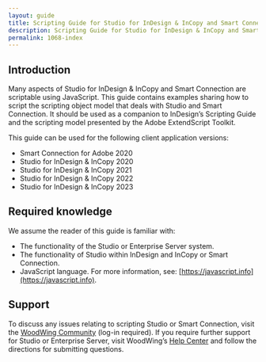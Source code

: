 ```yaml
---
layout: guide
title: Scripting Guide for Studio for InDesign & InCopy and Smart Connection
description: Scripting Guide for Studio for InDesign & InCopy and Smart Connection
permalink: 1068-index
---
```


## Introduction

Many aspects of Studio for InDesign & InCopy and Smart Connection are scriptable using JavaScript. This guide contains examples sharing how to script the scripting object model that deals with Studio and Smart Connection. It should be used as a companion to InDesign’s Scripting Guide and the scripting model presented by the Adobe ExtendScript Toolkit.

This guide can be used for the following client application versions:

- Smart Connection for Adobe 2020
- Studio for InDesign & InCopy 2020
- Studio for InDesign & InCopy 2021
- Studio for InDesign & InCopy 2022
- Studio for InDesign & InCopy 2023

## Required knowledge

We assume the reader of this guide is familiar with:

- The functionality of the Studio or Enterprise Server system.
- The functionality of Studio within InDesign and InCopy or Smart Connection.
- JavaScript language. For more information, see: [https://javascript.info](https://javascript.info).

## Support

To discuss any issues relating to scripting Studio or Smart Connection, visit the [WoodWing Community](https://helpcenter.woodwing.com/hc/en-us/community/topics) (log-in required).
If you require further support for Studio or Enterprise Server, visit WoodWing’s [Help Center](https://helpcenter.woodwing.com/hc/en-us) and follow the directions for submitting questions.
